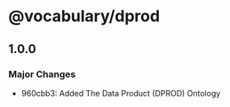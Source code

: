 # @vocabulary/dprod

## 1.0.0

### Major Changes

- 960cbb3: Added The Data Product (DPROD) Ontology
